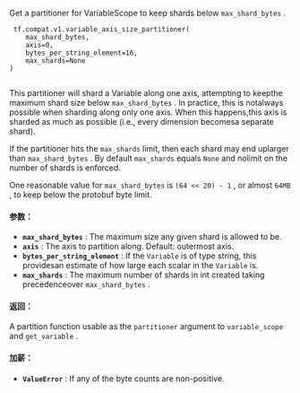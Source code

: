 Get a partitioner for VariableScope to keep shards below  `max_shard_bytes` .

```
 tf.compat.v1.variable_axis_size_partitioner(
    max_shard_bytes,
    axis=0,
    bytes_per_string_element=16,
    max_shards=None
)
 
```

This partitioner will shard a Variable along one axis, attempting to keepthe maximum shard size below  `max_shard_bytes` .  In practice, this is notalways possible when sharding along only one axis.  When this happens,this axis is sharded as much as possible (i.e., every dimension becomesa separate shard).

If the partitioner hits the  `max_shards`  limit, then each shard may end uplarger than  `max_shard_bytes` . By default  `max_shards`  equals  `None`  and nolimit on the number of shards is enforced.

One reasonable value for  `max_shard_bytes`  is  `(64 << 20) - 1` , or almost `64MB` , to keep below the protobuf byte limit.

#### 参数：
- **`max_shard_bytes`** : The maximum size any given shard is allowed to be.
- **`axis`** : The axis to partition along.  Default: outermost axis.
- **`bytes_per_string_element`** : If the  `Variable`  is of type string, this providesan estimate of how large each scalar in the  `Variable`  is.
- **`max_shards`** : The maximum number of shards in int created taking precedenceover  `max_shard_bytes` .


#### 返回：
A partition function usable as the  `partitioner`  argument to `variable_scope`  and  `get_variable` .

#### 加薪：
- **`ValueError`** : If any of the byte counts are non-positive.
